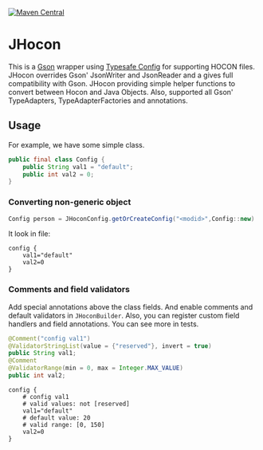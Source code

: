 [![Maven Central](https://maven-badges.herokuapp.com/maven-central/com.github.dahaka934/jhocon/badge.svg)](https://maven-badges.herokuapp.com/maven-central/com.github.dahaka934/jhocon)
# JHocon

This is a [Gson](https://github.com/google/gson) wrapper using 
[Typesafe Config](https://github.com/lightbend/config) for supporting HOCON files.
JHocon overrides Gson' JsonWriter and JsonReader and a gives full compatibility with Gson.
JHocon providing simple helper functions to convert between Hocon and Java Objects.
Also, supported all Gson' TypeAdapters, TypeAdapterFactories and annotations.

## Usage
For example, we have some simple class.
```java
public final class Config {
    public String val1 = "default";
    public int val2 = 0;
}
```
### Converting non-generic object
```java
Config person = JHoconConfig.getOrCreateConfig("<modid>",Config::new)
```
It look in file:
```hocon
config {
    val1="default"
    val2=0
}
```

### Comments and field validators
Add special annotations above the class fields. And enable comments and default validators
in `JHoconBuilder`. Also, you can register custom field handlers and field annotations.
You can see more in tests.
```java
@Comment("config val1")
@ValidatorStringList(value = {"reserved"}, invert = true)
public String val1;
@Comment
@ValidatorRange(min = 0, max = Integer.MAX_VALUE)
public int val2;
```
```hocon
config {
    # config val1
    # valid values: not [reserved]
    val1="default"
    # default value: 20
    # valid range: [0, 150]
    val2=0
}
```

